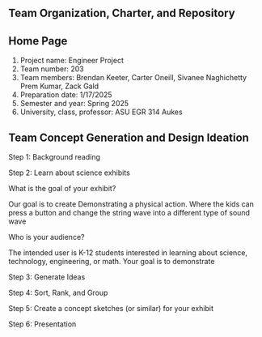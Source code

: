 ## Team Organization, Charter, and Repository

## Home Page

1. Project name: Engineer Project
2. Team number: 203
3. Team members: Brendan Keeter, Carter Oneill, Sivanee Naghichetty Prem Kumar, Zack Gald
4. Preparation date: 1/17/2025
5. Semester and year: Spring 2025
6. University, class, professor: ASU EGR 314 Aukes


## Team Concept Generation and Design Ideation

Step 1: Background reading

Step 2: Learn about science exhibits

What is the goal of your exhibit? 

Our goal is to create Demonstrating a physical action. Where the kids can press a button and change the string wave into a different type of sound wave

Who is your audience? 

The intended user is K-12 students interested in learning about science, technology, engineering, or math. Your goal is to demonstrate

Step 3: Generate Ideas

Step 4: Sort, Rank, and Group

Step 5: Create a concept sketches (or similar) for your exhibit

Step 6: Presentation
